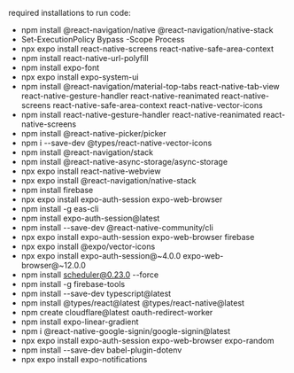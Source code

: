 required installations to run code:
- npm install @react-navigation/native @react-navigation/native-stack
- Set-ExecutionPolicy Bypass -Scope Process
- npx expo install react-native-screens react-native-safe-area-context
- npm install react-native-url-polyfill
- npm install expo-font
- npx expo install expo-system-ui
- npm install @react-navigation/material-top-tabs react-native-tab-view react-native-gesture-handler react-native-reanimated react-native-screens react-native-safe-area-context react-native-vector-icons
- npm install react-native-gesture-handler react-native-reanimated react-native-screens
- npm install @react-native-picker/picker
- npm i --save-dev @types/react-native-vector-icons
- npm install @react-navigation/stack
- npm install @react-native-async-storage/async-storage
- npx expo install react-native-webview
- npx expo install @react-navigation/native-stack
- npm install firebase
- npx expo install expo-auth-session expo-web-browser
- npm install -g eas-cli
- npm install expo-auth-session@latest
- npm install --save-dev @react-native-community/cli
- npx expo install expo-auth-session expo-web-browser firebase
- npx expo install @expo/vector-icons
- npx expo install expo-auth-session@~4.0.0 expo-web-browser@~12.0.0
- npm install scheduler@0.23.0 --force
- npm install -g firebase-tools
- npm install --save-dev typescript@latest
- npm install @types/react@latest @types/react-native@latest
- npm create cloudflare@latest oauth-redirect-worker
- npm install expo-linear-gradient
- npm i @react-native-google-signin/google-signin@latest
- npx expo install expo-auth-session expo-web-browser expo-random
- npm install --save-dev babel-plugin-dotenv
- npx expo install expo-notifications